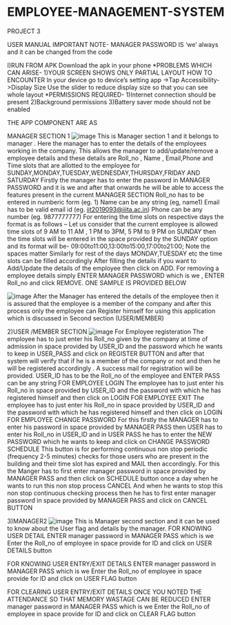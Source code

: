 # EMPLOYEE-MANAGEMENT-SYSTEM
PROJECT 3

USER MANUAL
IMPORTANT NOTE-  MANAGER PASSWORD IS    ‘we’     always and it can be changed from the code

I)RUN FROM APK
Download the apk in your phone
*PROBLEMS WHICH CAN ARISE-
1)YOUR SCREEN SHOWS ONLY PARTIAL LAYOUT
HOW TO ENCOUNTER
In your device go to device’s setting app ->Tap Accessibility->Display Size
Use the slider to reduce display size so that you can see whole layout 
*PERMISSIONS REQUIRED-
1)Internet connection should be present 
2)Background permissions
3)Battery saver mode should not be enabled


THE APP COMPONENT ARE AS 


MANAGER SECTION 1
![image](https://user-images.githubusercontent.com/53832122/183242174-ae1f6ca7-0cef-42b2-8c94-644647939759.png)
This is Manager section 1 and it belongs to manager . Here the manager has to enter the details of the employees working in the company. This allows the manager to add/update/remove a employee details  and these details are Roll_no , Name , Email,Phone and Time slots that are allotted to the employee for SUNDAY,MONDAY,TUESDAY,WEDNESDAY,THURSDAY,FRIDAY AND SATURDAY
Firstly the manager has to enter the password in MANAGER PASSWORD and it is        we
and after that onwards he will be able to access the features present in the current MANAGER SECTION
Roll_no has to be entered in numberic form (eg. 1)
Name can be any string (eg, name1)
Email has to be valid email id (eg. iit2019093@iiita.ac.in)
Phone can be any number (eg. 9877777777)
For entering the time slots on respective days the format is as follows –
Let us consider that the current employee is allowed time slots of 9 AM to 11 AM , 1 PM to 3PM, 5 PM to 9 PM on SUNDAY
then the time slots will be entered in the space provided by the SUNDAY option and its format will be-
09:00to11:00,13:00to15:00,17:00to21:00;
Note the spaces matter 
Similarly for rest of the days MONDAY,TUESDAY etc the time slots can be filled accordingly 
After filling the details if you want to Add/Update the details of the employee then click on ADD.
For removing a employee details simply ENTER MANAGER PASSWORD which is  we  , ENTER Roll_no and click REMOVE.
ONE SAMPLE IS PROVIDED BELOW

![image](https://user-images.githubusercontent.com/53832122/183242188-23b7a8bc-daed-4bf4-ad8b-1aa69c06edad.png)
After the Manager has entered the details of the employee then it is assured that the employee is a member of the company and after this process only the employee can Register himself for using this application which is discussed in Second section (USER/MEMBER)

2)USER /MEMBER SECTION 
![image](https://user-images.githubusercontent.com/53832122/183242200-f7aa59e7-26cf-45c9-8e02-ee1fc903f592.png)
For Employee registeration
The employee has to just enter his Roll_no given by the company at time of admission in space provided by USER_ID and the password which he wants to keep in USER_PASS and click on REGISTER BUTTON and after that system will verify that if he is a member of the company or not and then he will be registered accordingly . A success mail for registration will be provided.
USER_ID has to be the Roll_no of the employee and ENTER PASS can be any string
FOR EMPLOYEE LOGIN
The employee has to just enter his Roll_no in space provided by USER_ID and the password  with which he has registered himself and then click on LOGIN
FOR EMPLOYEE EXIT
The employee has to just enter his Roll_no in space provided by USER_ID and the password  with which he has registered himself and then click on LOGIN
FOR EMPLOYEE CHANGE PASSWORD
For this firstly the MANAGER has to enter his password in space provided by MANAGER PASS then USER has to enter his Roll_no in USER_ID and in USER PASS he has to enter the NEW PASSWORD which he wants to keep and click on CHANGE PASSWORD
SCHEDULE 
This button is for performing continuous non stop periodic (frequency 2-5 minutes) checks for those users who are present in the building and their time slot has expired and MAIL then accordingly.
For this the Manger has to first enter manager password in space provided by MANAGER PASS  and then click on SCHEDULE button once a day when he wants to run this non stop process
CANCEL 
And when he wants to stop this non stop continuous checking process then he has to first enter manager password in space provided by MANAGER PASS  and click on CANCEL BUTTON

3)MANAGER2
![image](https://user-images.githubusercontent.com/53832122/183242212-6cb9e091-f2af-4ed7-943a-a521a55eb4d7.png)
This is Manager second section and it can be used to know about the User flag and details by the manager.
FOR KNOWING USER DETAIL 
ENTER manager password in MANAGER PASS which is              we
Enter the Roll_no of employee in space provide for ID
and click on USER DETAILS button

FOR KNOWING USER ENTRY/EXIT DETAILS
ENTER manager password in MANAGER PASS which is              we
Enter the Roll_no of employee in space provide for ID
and click on USER FLAG button

FOR CLEARING USER ENTRY/EXIT DETAILS ONCE YOU NOTED THE ATTENDANCE SO THAT MEMORY WASTAGE CAN BE REDUCED
ENTER manager password in MANAGER PASS which is              we
Enter the Roll_no of employee in space provide for ID
and click on CLEAR FLAG button













